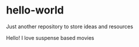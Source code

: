# hello-world
Just another repository to store ideas and resources

Hello!
I love suspense based movies 
